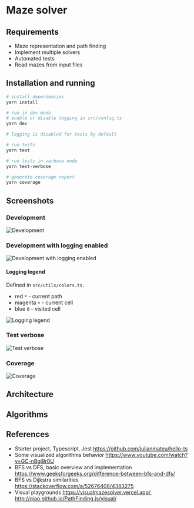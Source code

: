 # Maze solver

## Requirements

- Maze representation and path finding
- Implement multiple solvers
- Automated tests
- Read mazes from input files

## Installation and running

```bash
# install dependencies
yarn install

# run in dev mode
# enable or disable logging in src/config.ts
yarn dev

# logging is disabled for tests by default

# run tests
yarn test

# run tests in verbose mode
yarn test-verbose

# generate coverage report
yarn coverage
```

## Screenshots

### Development

![Development](./screenshots/yarn-dev.png)

### Development with logging enabled

![Development with logging enabled](./screenshots/yarn-dev-enable-logging.png)

#### Logging legend

Defined in `src/utils/colors.ts`.

- red `*` - current path
- magenta `+` - current cell
- blue `0` - visited cell

![Logging legend](./screenshots/logging-legend.png)

### Test verbose

![Test verbose](./screenshots/yarn-test-verbose.png)

### Coverage

![Coverage](./screenshots/yarn-coverage.png)

## Architecture

## Algorithms

## References

- Starter project, Typescript, Jest https://github.com/julianmateu/hello-ts
- Some visualized algorithms behavior https://www.youtube.com/watch?v=GC-nBgi9r0U
- BFS vs DFS, basic overview and implementation https://www.geeksforgeeks.org/difference-between-bfs-and-dfs/
- BFS vs Dijkstra similarities https://stackoverflow.com/a/52676408/4383275
- Visual playgrounds https://visualmazesolver.vercel.app/, http://qiao.github.io/PathFinding.js/visual/
